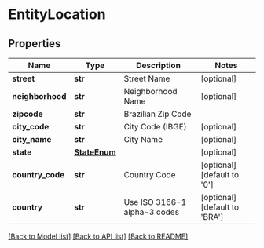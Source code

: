 # EntityLocation

## Properties
Name | Type | Description | Notes
------------ | ------------- | ------------- | -------------
**street** | **str** | Street Name | [optional] 
**neighborhood** | **str** | Neighborhood Name | [optional] 
**zipcode** | **str** | Brazilian Zip Code | 
**city_code** | **str** | City Code (IBGE) | [optional] 
**city_name** | **str** | City Name | [optional] 
**state** | [**StateEnum**](StateEnum.md) |  | [optional] 
**country_code** | **str** | Country Code | [optional] [default to '0']
**country** | **str** | Use ISO 3166-1 alpha-3 codes | [optional] [default to 'BRA']

[[Back to Model list]](../README.md#documentation-for-models) [[Back to API list]](../README.md#documentation-for-api-endpoints) [[Back to README]](../README.md)


